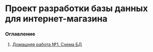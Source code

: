 # Проект разработки базы данных для интернет-магазина


### Оглавление 

1. [Домашняя работа №1. Схема БД](/homeworks/HOMEWORK_1.md)